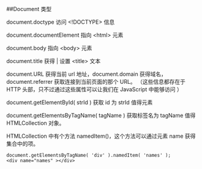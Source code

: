 ##Document 类型

document.doctype 访问 <!DOCTYPE> 信息

document.documentElement  指向 &lt;html> 元素

document.body  指向 &lt;body> 元素

document.title 获得 | 设置 &lt;title> 文本

document.URL 获得当前 url 地址，document.domain 获得域名，document.referrer 获取连接到当前页面的那个 URL。 （这些信息都存在于 HTTP 头部，只不过通过这些属性可以让我们在 JavaScript 中能够访问 ）

document.getElementById( strId )  获取 id 为 strId 值得元素

document.getElementsByTagName( tagName )  获取标签名为 tagName 值得 HTMLCollection 对象。

HTMLCollection 中有个方法 namedItem()，这个方法可以通过元素 name 获得集合中的项。

    document.getElementsByTagName( 'div' ).namedItem( 'names' );
    <div name="names" ></div>
